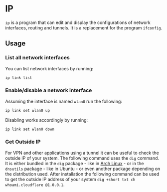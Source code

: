 # IP

`ip` is a program that can edit and display the configurations of network
interfaces, routing and tunnels.
It is a replacement for the program `ifconfig`.

## Usage

### List all network interfaces

You can list network interfaces by running:

```sh
ip link list
```

### Enable/disable a network interface

Assuming the interface is named `wlan0` run the following:

```sh
ip link set wlan0 up
```

Disabling works accordingly by running:

```sh
ip link set wlan0 down
```

### Get Outside IP

For VPN and other applications using a tunnel it can be useful to check the
outside IP of your system.
The following command uses the `dig` command.
It is either bundled in the `dig` package - like in
[Arch Linux](/wiki/linux/arch-linux/arch-linux.md) - or in the `dnsutils`
package - like in Ubuntu - or even another package depending on the distribution
used.
After installation the following command can be used to get the outside IP
address of your system `dig +short txt ch whoami.cloudflare @1.0.0.1`.
